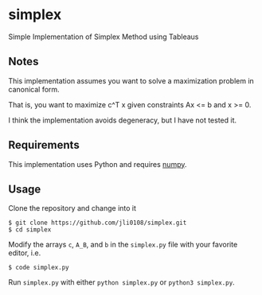 # simplex

Simple Implementation of Simplex Method using Tableaus

## Notes
This implementation assumes you want to solve a maximization problem in canonical form.

That is, you want to maximize c^T x given constraints Ax <= b and x >= 0.

I think the implementation avoids degeneracy, but I have not tested it.

## Requirements
This implementation uses Python and requires [numpy](https://numpy.org/install/).

## Usage
Clone the repository and change into it
```
$ git clone https://github.com/jli0108/simplex.git
$ cd simplex
```
Modify the arrays `c`, `A_B`, and `b` in the `simplex.py` file with your favorite editor, i.e.
```
$ code simplex.py
```
Run `simplex.py` with either `python simplex.py` or `python3 simplex.py`.
